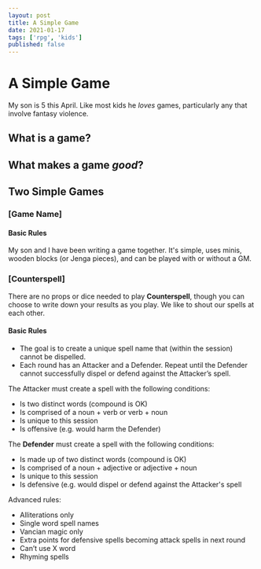 ```yaml
---
layout: post
title: A Simple Game
date: 2021-01-17
tags: ['rpg', 'kids']
published: false
---
```


# A Simple Game
My son is 5 this April. Like most kids he _loves_ games, particularly any that involve fantasy violence.

## What is a game?

## What makes a game _good_?

## Two Simple Games

### [Game Name]
#### Basic Rules
My son and I have been writing a game together. It's simple, uses minis, wooden blocks (or Jenga pieces), and can be played with or without a GM.

### [Counterspell]
There are no props or dice needed to play **Counterspell**, though you can choose to write down your results as you play. We like to shout our spells at each other.

#### Basic Rules
- The goal is to create a unique spell name that (within the session) cannot be dispelled.
- Each round has an Attacker and a Defender. Repeat until the Defender cannot successfully dispel or defend against the Attacker’s spell.

The Attacker must create a spell with the following conditions:
- Is two distinct words (compound is OK)
- Is comprised of a noun + verb or verb + noun
- Is unique to this session
- Is offensive (e.g. would harm the Defender)

The **Defender** must create a spell with the following conditions:
- Is made up of two distinct words (compound is OK)
- Is comprised of a noun + adjective or adjective + noun
- Is unique to this session
- Is defensive (e.g. would dispel or defend against the Attacker's spell

Advanced rules:
- Alliterations only
- Single word spell names
- Vancian magic only
- Extra points for defensive spells becoming attack spells in next round
- Can’t use X word
- Rhyming spells
